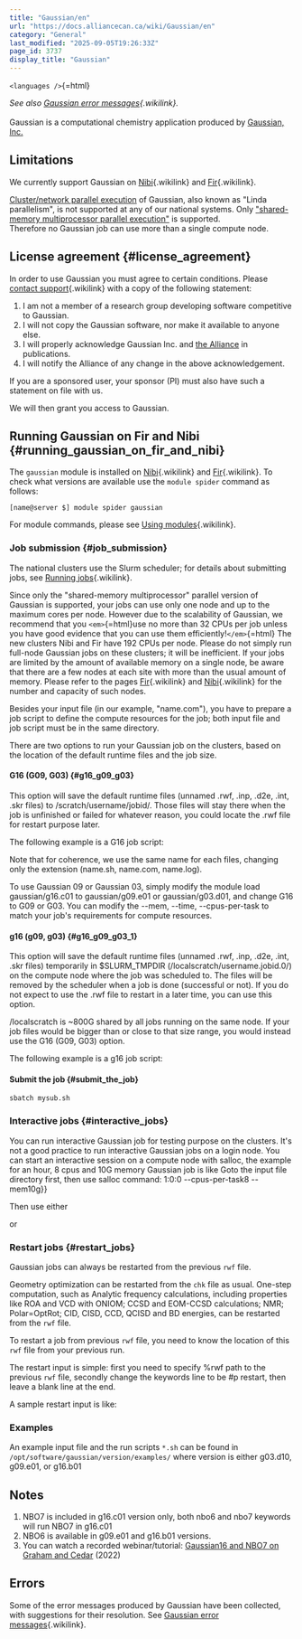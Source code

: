 ```yaml
---
title: "Gaussian/en"
url: "https://docs.alliancecan.ca/wiki/Gaussian/en"
category: "General"
last_modified: "2025-09-05T19:26:33Z"
page_id: 3737
display_title: "Gaussian"
---
```


`<languages />`{=html}

*See also [Gaussian error messages](https://docs.alliancecan.ca/Gaussian_error_messages "Gaussian error messages"){.wikilink}.*\
\
Gaussian is a computational chemistry application produced by [Gaussian, Inc.](http://gaussian.com/)

## Limitations

We currently support Gaussian on [Nibi](https://docs.alliancecan.ca/Nibi "Nibi"){.wikilink} and [Fir](https://docs.alliancecan.ca/Fir "Fir"){.wikilink}.

[Cluster/network parallel execution](https://gaussian.com/running/?tabid=4) of Gaussian, also known as \"Linda parallelism\", is not supported at any of our national systems. Only [\"shared-memory multiprocessor parallel execution\"](https://gaussian.com/running/?tabid=4) is supported.\
Therefore no Gaussian job can use more than a single compute node.

## License agreement {#license_agreement}

In order to use Gaussian you must agree to certain conditions. Please [ contact support](https://docs.alliancecan.ca/Technical_support " contact support"){.wikilink} with a copy of the following statement:

1.  I am not a member of a research group developing software competitive to Gaussian.
2.  I will not copy the Gaussian software, nor make it available to anyone else.
3.  I will properly acknowledge Gaussian Inc. and [the Alliance](https://alliancecan.ca/en/services/advanced-research-computing/acknowledging-alliance) in publications.
4.  I will notify the Alliance of any change in the above acknowledgement.

If you are a sponsored user, your sponsor (PI) must also have such a statement on file with us.

We will then grant you access to Gaussian.

## Running Gaussian on Fir and Nibi {#running_gaussian_on_fir_and_nibi}

The `gaussian` module is installed on [Nibi](https://docs.alliancecan.ca/Nibi "Nibi"){.wikilink} and [Fir](https://docs.alliancecan.ca/Fir "Fir"){.wikilink}. To check what versions are available use the `module spider` command as follows:

`[name@server $] module spider gaussian`

For module commands, please see [Using modules](https://docs.alliancecan.ca/Utiliser_des_modules/en "Using modules"){.wikilink}.

### Job submission {#job_submission}

The national clusters use the Slurm scheduler; for details about submitting jobs, see [Running jobs](https://docs.alliancecan.ca/Running_jobs "Running jobs"){.wikilink}.

Since only the \"shared-memory multiprocessor\" parallel version of Gaussian is supported, your jobs can use only one node and up to the maximum cores per node. However due to the scalability of Gaussian, we recommend that you `<em>`{=html}use no more than 32 CPUs per job unless you have good evidence that you can use them efficiently!`</em>`{=html} The new clusters Nibi and Fir have 192 CPUs per node. Please do not simply run full-node Gaussian jobs on these clusters; it will be inefficient. If your jobs are limited by the amount of available memory on a single node, be aware that there are a few nodes at each site with more than the usual amount of memory. Please refer to the pages [Fir](https://docs.alliancecan.ca/Fir/en#Node_characteristics "Fir"){.wikilink} and [Nibi](https://docs.alliancecan.ca/Nibi/en#Node_characteristics "Nibi"){.wikilink} for the number and capacity of such nodes.

Besides your input file (in our example, \"name.com\"), you have to prepare a job script to define the compute resources for the job; both input file and job script must be in the same directory.

There are two options to run your Gaussian job on the clusters, based on the location of the default runtime files and the job size.

#### G16 (G09, G03) {#g16_g09_g03}

This option will save the default runtime files (unnamed .rwf, .inp, .d2e, .int, .skr files) to /scratch/username/jobid/. Those files will stay there when the job is unfinished or failed for whatever reason, you could locate the .rwf file for restart purpose later.

The following example is a G16 job script:

Note that for coherence, we use the same name for each files, changing only the extension (name.sh, name.com, name.log).

To use Gaussian 09 or Gaussian 03, simply modify the module load gaussian/g16.c01 to gaussian/g09.e01 or gaussian/g03.d01, and change G16 to G09 or G03. You can modify the \--mem, \--time, \--cpus-per-task to match your job\'s requirements for compute resources.

#### g16 (g09, g03) {#g16_g09_g03_1}

This option will save the default runtime files (unnamed .rwf, .inp, .d2e, .int, .skr files) temporarily in \$SLURM_TMPDIR (/localscratch/username.jobid.0/) on the compute node where the job was scheduled to. The files will be removed by the scheduler when a job is done (successful or not). If you do not expect to use the .rwf file to restart in a later time, you can use this option.

/localscratch is \~800G shared by all jobs running on the same node. If your job files would be bigger than or close to that size range, you would instead use the G16 (G09, G03) option.

The following example is a g16 job script:

#### Submit the job {#submit_the_job}

`sbatch mysub.sh`

### Interactive jobs {#interactive_jobs}

You can run interactive Gaussian job for testing purpose on the clusters. It\'s not a good practice to run interactive Gaussian jobs on a login node. You can start an interactive session on a compute node with salloc, the example for an hour, 8 cpus and 10G memory Gaussian job is like Goto the input file directory first, then use salloc command: 1:0:0 \--cpus-per-task8 \--mem10g}}

Then use either

or

### Restart jobs {#restart_jobs}

Gaussian jobs can always be restarted from the previous `rwf` file.

Geometry optimization can be restarted from the `chk` file as usual. One-step computation, such as Analytic frequency calculations, including properties like ROA and VCD with ONIOM; CCSD and EOM-CCSD calculations; NMR; Polar=OptRot; CID, CISD, CCD, QCISD and BD energies, can be restarted from the `rwf` file.

To restart a job from previous `rwf` file, you need to know the location of this `rwf` file from your previous run.

The restart input is simple: first you need to specify %rwf path to the previous `rwf` file, secondly change the keywords line to be #p restart, then leave a blank line at the end.

A sample restart input is like:

### Examples

An example input file and the run scripts `*.sh` can be found in `/opt/software/gaussian/version/examples/` where version is either g03.d10, g09.e01, or g16.b01

## Notes

1.  NBO7 is included in g16.c01 version only, both nbo6 and nbo7 keywords will run NBO7 in g16.c01
2.  NBO6 is available in g09.e01 and g16.b01 versions.
3.  You can watch a recorded webinar/tutorial: [Gaussian16 and NBO7 on Graham and Cedar](https://www.youtube.com/watch?v=xpBhPnRbeQo) (2022)

## Errors

Some of the error messages produced by Gaussian have been collected, with suggestions for their resolution. See [Gaussian error messages](https://docs.alliancecan.ca/Gaussian_error_messages "Gaussian error messages"){.wikilink}.

